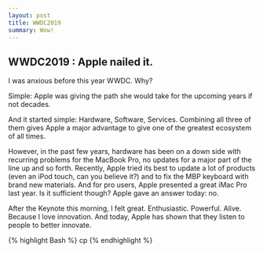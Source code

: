 ```yaml
---
layout: post
title: WWDC2019
summary: Wow!
---
```


## WWDC2019 : Apple nailed it.

I was anxious before this year WWDC. Why?

Simple: Apple was giving the path she would take for the upcoming years if not decades.

And it started simple: Hardware, Software, Services. Combining all three of them gives Apple a major advantage to give one of the greatest ecosystem of all times.

However, in the past few years, hardware has been on a down side with recurring problems for the MacBook Pro, no updates for a major part of the line up and so forth. Recently, Apple tried its best to update a lot of products (even an iPod touch, can you believe it?) and to fix the MBP keyboard with brand new materials. And for pro users, Apple presented a great iMac Pro last year. Is it sufficient though? Apple gave an answer today: no.

After the Keynote this morning, I felt great. Enthusiastic. Powerful. Alive. Because I love innovation. And today, Apple has shown that they listen to people to better innovate.

{% highlight Bash %}
cp
{% endhighlight %}
